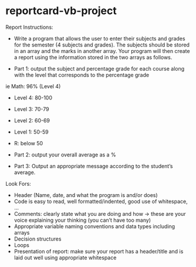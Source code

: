 # reportcard-vb-project
Report
Instructions:
  - Write a program that allows the user to enter their subjects and grades for
    the semester (4 subjects and grades). The subjects should be stored in an
    array and the marks in another array. Your program will then create a
    report using the information stored in the two arrays as follows.
    
  - Part 1: output the subject and percentage grade for each course along with
    the level that corresponds to the percentage grade
    
   ie Math: 96% (Level 4)
  - Level 4: 80-100
  - Level 3: 70-79
  - Level 2: 60-69
  - Level 1: 50-59
  - R: below 50
  
  - Part 2: output your overall average as a %
  
  - Part 3: Output an appropriate message according to the student’s average.
  
Look Fors:
  - Header (Name, date, and what the program is and/or does)
  - Code is easy to read, well formatted/indented, good use of whitespace, …
  - Comments: clearly state what you are doing and how → these are your voice explaining
    your thinking (you can’t have too many)
  - Appropriate variable naming conventions and data types including arrays
  - Decision structures
  - Loops
  - Presentation of report: make sure your report has a header/title and is laid out well
    using appropriate whitespace
